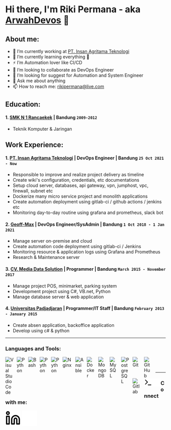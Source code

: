 # Hi there, I'm Riki Permana - aka [ArwahDevos](https://www.youtube.com/channel/UC22xix7qvwpYWnSQ5QEYtAQ) 👋
## About me:
- 🔭 I’m currently working at [PT. Insan Agritama Teknologi](https://www.huawei.com/en/?ic_medium=direct&ic_source=surlent)
- 🌱 I’m currently learning everything 🤣
- ⚡  I’m Automation lover like CI/CD
- 👯 I’m looking to collaborate as DevOps Engineer
- 🤔 I’m looking for suggest for Automation and System Engineer
- 💬 Ask me about anything
- 📫 How to reach me: rikipermana@live.com

## Education:

#### 1. [SMK N 1 Rancaekek]() | Bandung `2009-2012`
   - Teknik Komputer & Jaringan

## Work Experience:
#### 1. [PT. Insan Agritama Teknologi](https://inagri.asia) | DevOps Engineer | Bandung `25 Oct 2021 - Now`
   - Responsible to improve and realize project delivery as timeline
   - Create wiki's configuration, credentials, etc documentations
   - Setup cloud server, databases, api gateway, vpn, jumphost, vpc, firewall, subnet etc
   - Dockerize many micro service project and monolith applications
   - Create automation deployment using gitlab-ci / github actions / jenkins etc
   - Monitoring day-to-day routine using grafana and prometheus, slack bot
#### 2. [Geoff-Max](https://geoff-max.com) | DevOps Engineer/SysAdmin | Bandung `1 Oct 2018 - 1 Jan 2021`
   - Manage server on-premise and cloud
   - Create automation code deployment using gitlab-ci / Jenkins
   - Monitoring resource & application logs using Grafana and Prometheus
   - Research & Maintenance server
#### 3. [CV. Media Data Solution]() | Programmer | Bandung `March 2015 - November 2017`
   - Manage project POS, minimarket, parking system
   - Development project using C#, VB.net, Python
   - Manage database server & web application
#### 4. [Universitas Padjadjaran](https://www.unpad.ac.id) | Programmer/IT Staff | Bandung `February 2013 - January 2015`
   - Create absen application, backoffice application
   - Develop using c# & python

---

### Languages and Tools:

[<img align="left" alt="Visual Studio Code" width="26px" src="https://cdn.jsdelivr.net/gh/devicons/devicon/icons/vscode/vscode-original.svg" style="padding-right:10px;" />][webdev]
[<img align="left" alt="Python" width="26px" src="https://user-images.githubusercontent.com/19824574/41482054-47a3a702-70a2-11e8-9561-de51c5f71220.png" style="padding-right:10px;" />][webdev]
[<img align="left" alt="Bash" width="26px" src="https://cdn.jsdelivr.net/gh/devicons/devicon/icons/bash/bash-original.svg" style="padding-right:10px;" />][webdev]
[<img align="left" alt="Python" width="26px" src="https://upload.wikimedia.org/wikipedia/commons/thumb/c/c3/Python-logo-notext.svg/110px-Python-logo-notext.svg.png?20100317150552" style="padding-right:10px;" />][webdev]
[<img align="left" alt="Python" width="26px" src="https://cdn.jsdelivr.net/gh/devicons/devicon/icons/go/go-original.svg" style="padding-right:10px;" />][webdev]
[<img align="left" alt="Nginx" width="30px" src="https://cdn.jsdelivr.net/gh/devicons/devicon/icons/nginx/nginx-original.svg" style="padding-right:10px;" />][webdev]
[<img align="left" alt="Ansible" width="26px" src="https://cdn.jsdelivr.net/gh/devicons/devicon/icons/ansible/ansible-original.svg" style="padding-right:10px;" />][webdev]
[<img align="left" alt="Docker" width="26px" src="https://cdn.jsdelivr.net/gh/devicons/devicon/icons/docker/docker-original.svg" style="padding-right:10px;" />][webdev]
[<img align="left" alt="MongoDB" width="26px" src="https://cdn.jsdelivr.net/gh/devicons/devicon/icons/mongodb/mongodb-original.svg" style="padding-right:10px;" />][webdev]
[<img align="left" alt="MySQL" width="26px" src="https://cdn.jsdelivr.net/gh/devicons/devicon/icons/mysql/mysql-original.svg" style="padding-right:10px;" />][webdev]
[<img align="left" alt="PostgreSQL" width="26px" src="https://cdn.jsdelivr.net/gh/devicons/devicon/icons/postgresql/postgresql-original.svg" style="padding-right:10px;" />][webdev]
[<img align="left" alt="Git" width="26px" src="https://cdn.jsdelivr.net/gh/devicons/devicon/icons/git/git-original.svg" style="padding-right:10px;" />][webdev]
[<img align="left" alt="GitHub" width="26px" src="https://user-images.githubusercontent.com/3369400/139448065-39a229ba-4b06-434b-bc67-616e2ed80c8f.png" style="padding-right:10px;" />]()
[<img align="left" alt="Gitlab" width="26px" src="https://cdn.jsdelivr.net/gh/devicons/devicon/icons/gitlab/gitlab-original.svg" style="padding-right:10px;" />]()
[<img align="left" alt="Terminal" width="26px" src="./img/terminal-light.svg" />]()
[<img align="left" alt="Terminal" width="26px" src="./img/terminal-dark.svg" />]()


<br />
<br />

---
### Connect with me:

[![website](./img/linkedin-light.svg)](https://www.linkedin.com/in/riki-permana#gh-light-mode-only)
[![website](./img/linkedin-dark.svg)](https://www.linkedin.com/in/riki-permana#gh-dark-mode-only)




[webdev]: https://github.com/ArwahDevops/ArwahDevops
